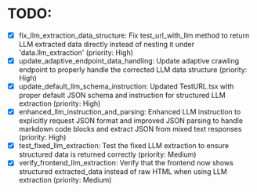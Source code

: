 # TODO:

- [x] fix_llm_extraction_data_structure: Fix test_url_with_llm method to return LLM extracted data directly instead of nesting it under 'data.llm_extraction' (priority: High)
- [x] update_adaptive_endpoint_data_handling: Update adaptive crawling endpoint to properly handle the corrected LLM data structure (priority: High)
- [x] update_default_llm_schema_instruction: Updated TestURL.tsx with proper default JSON schema and instruction for structured LLM extraction (priority: High)
- [x] enhanced_llm_instruction_and_parsing: Enhanced LLM instruction to explicitly request JSON format and improved JSON parsing to handle markdown code blocks and extract JSON from mixed text responses (priority: High)
- [x] test_fixed_llm_extraction: Test the fixed LLM extraction to ensure structured data is returned correctly (priority: Medium)
- [x] verify_frontend_llm_extraction: Verify that the frontend now shows structured extracted_data instead of raw HTML when using LLM extraction (priority: Medium)
